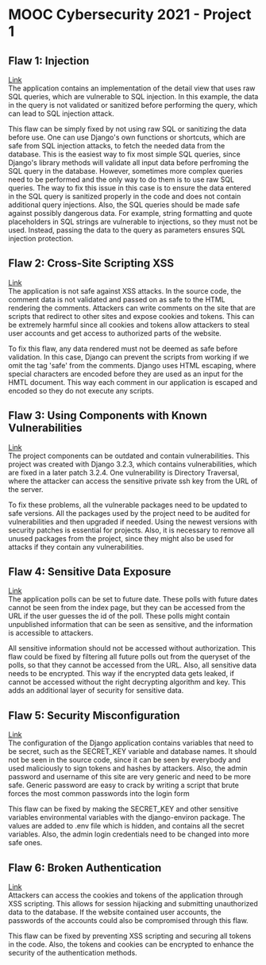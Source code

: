# MOOC Cybersecurity 2021 - Project 1

## Flaw 1: Injection  

[Link](https://github.com/eseeve/cybersecurity2021-project1/blob/f2dbb028f3b69b3478820451eabdbc1283caedb1/polls/views.py#L32)  
The application contains an implementation of the detail view that uses raw SQL queries, which are vulnerable to SQL injection. In this example, the data in the query is not validated or sanitized before performing the query, which can lead to SQL injection attack.

This flaw can be simply fixed by not using raw SQL or sanitizing the data before use. One can use Django's own functions or shortcuts, which are safe from SQL injection attacks, to fetch the needed data from the database. This is the easiest way to fix most simple SQL queries, since Django's library methods will validate all input data before perfroming the SQL query in the database. However, sometimes more complex queries need to be performed and the only way to do them is to use raw SQL queries. The way to fix this issue in this case is to ensure the data entered in the SQL query is sanitized properly in the code and does not contain additional query injections. Also, the SQL queries should be made safe against possibly dangerous data. For example, string formatting and quote placeholders in SQL strings are vulnerable to injections, so they must not be used. Instead, passing the data to the query as parameters ensures SQL injection protection.

## Flaw 2: Cross-Site Scripting XSS 

[Link](https://github.com/eseeve/cybersecurity2021-project1/blob/f2dbb028f3b69b3478820451eabdbc1283caedb1/polls/templates/polls/index.html#L31)  
The application is not safe against XSS attacks. In the source code, the comment data is not validated and passed on as safe to the HTML rendering the comments. Attackers can write comments on the site that are scripts that redirect to other sites and expose cookies and tokens. This can be extremely harmful since all cookies and tokens allow attackers to steal user accounts and get access to authorized parts of the website.

To fix this flaw, any data rendered must not be deemed as safe before validation. In this case, Django can prevent the scripts from working if we omit the tag 'safe' from the comments. Django uses HTML escaping, where special characters are encoded before they are used as an input for the HMTL document. This way each comment in our application is escaped and encoded so they do not execute any scripts. 

## Flaw 3: Using Components with Known Vulnerabilities  

[Link](https://github.com/eseeve/cybersecurity2021-project1/blob/f2dbb028f3b69b3478820451eabdbc1283caedb1/project1/settings.py#L4)  
The project components can be outdated and contain vulnerabilities. This project was created with Django 3.2.3, which contains vulnerabilities, which are fixed in a later patch 3.2.4. One vulnerability is Directory Traversal, where the attacker can access the sensitive private ssh key from the URL of the server. 

To fix these problems, all the vulnerable packages need to be updated to safe versions. All the packages used by the project need to be audited for vulnerabilities and then upgraded if needed. Using the newest versions with security patches is essential for projects. Also, it is necessary to remove all unused packages from the project, since they might also be used for attacks if they contain any vulnerabilities.

## Flaw 4: Sensitive Data Exposure  

[Link](https://github.com/eseeve/cybersecurity2021-project1/blob/f2dbb028f3b69b3478820451eabdbc1283caedb1/polls/views.py#L44)  
The application polls can be set to future date. These polls with future dates cannot be seen from the index page, but they can be accessed from the URL if the user guesses the id of the poll. These polls might contain unpublished information that can be seen as sensitive, and the information is accessible to attackers. 

All sensitive information should not be accessed without authorization. This flaw could be fixed by filtering all future polls out from the queryset of the polls, so that they cannot be accessed from the URL. Also, all sensitive data needs to be encrypted. This way if the encrypted data gets leaked, if cannot be accessed without the right decrypting algorithm and key. This adds an additional layer of security for sensitive data. 

## Flaw 5: Security Misconfiguration  

[Link](https://github.com/eseeve/cybersecurity2021-project1/blob/f2dbb028f3b69b3478820451eabdbc1283caedb1/project1/settings.py#L23)  
The configuration of the Django application contains variables that need to be secret, such as the SECRET_KEY variable and database names. It should not be seen in the source code, since it can be seen by everybody and used maliciously to sign tokens and hashes by attackers. Also, the admin password and username of this site are very generic and need to be more safe. Generic password are easy to crack by writing a script that brute forces the most common passwords into the login form

This flaw can be fixed by making the SECRET_KEY and other sensitive variables environmental variables with the django-environ package. The values are added to .env file which is hidden, and contains all the secret variables. Also, the admin login credentials need to be changed into more safe ones. 

## Flaw 6: Broken Authentication  

[Link](https://github.com/eseeve/cybersecurity2021-project1/blob/f2dbb028f3b69b3478820451eabdbc1283caedb1/polls/templates/polls/index.html#L31)  
Attackers can access the cookies and tokens of the application through XSS scripting. This allows for session hijacking and submitting unauthorized data to the database. If the website contained user accounts, the passwords of the accounts could also be compromised through this flaw.

This flaw can be fixed by preventing XSS scripting and securing all tokens in the code. Also, the tokens and cookies can be encrypted to enhance the security of the authentication methods.
